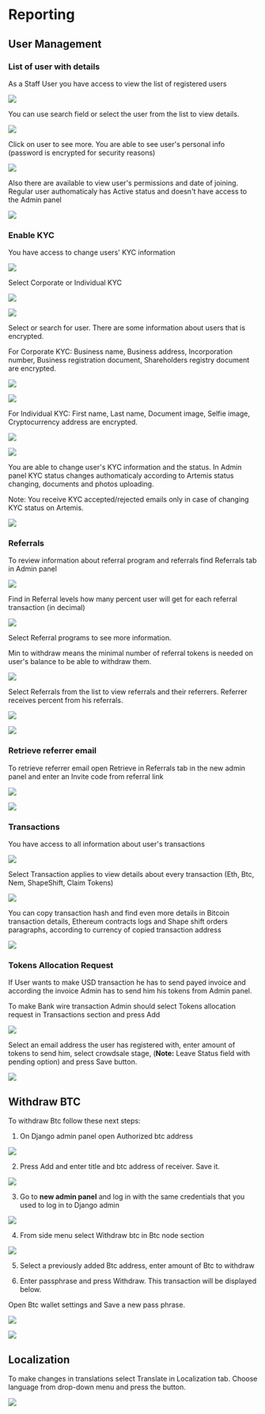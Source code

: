 # Reporting

## **User Management**

### **List of user with details**

As a Staff User you have access to view the list of registered users

![](../.gitbook/assets/image%20%287%29.png)

You can use search field or select the user from the list to view details.

![](../.gitbook/assets/image%20%2813%29.png)

Click on user to see more. You are able to see user's personal info \(password is encrypted for security reasons\)

![](../.gitbook/assets/image%20%2817%29.png)

Also there are available to view user's permissions and date of joining. Regular user authomaticaly has Active status and doesn't have access to the Admin panel

![](../.gitbook/assets/image%20%283%29.png)

### **Enable KYC**

You have access to change users' KYC information

![](../.gitbook/assets/image%20%2812%29.png)

Select Corporate or Individual KYC

![](../.gitbook/assets/image%20%2838%29.png)

![](../.gitbook/assets/image%20%2829%29.png)

Select or search for user. There are some information about users that is encrypted.

For Corporate KYC: Business name, Business address, Incorporation number, Business registration document, Shareholders registry document are encrypted.

![](../.gitbook/assets/image%20%286%29.png)

![](../.gitbook/assets/image%20%284%29.png)

For Individual KYC: First name, Last name, Document image, Selfie image, Cryptocurrency address are encrypted.

![](../.gitbook/assets/image%20%2831%29.png)

![](../.gitbook/assets/image%20%2836%29.png)

You are able to change user's KYC information and the status. In Admin panel KYC status changes authomaticaly according to Artemis status changing, documents and photos uploading.

Note: You receive KYC accepted/rejected emails only in case of changing KYC status on Artemis.

![](../.gitbook/assets/image%20%2833%29.png)



### **Referrals**

To review information about referral program and referrals find Referrals tab in Admin panel

![](../.gitbook/assets/image%20%2822%29.png)

Find in Referral levels how many percent user will get for each referral transaction \(in decimal\)

![](../.gitbook/assets/image%20%2834%29.png)

Select Referral programs to see more information.

Min to withdraw means the minimal number of referral tokens is needed on user's balance to be able to withdraw them.

![](../.gitbook/assets/image%20%2828%29.png)

Select Referrals from the list to view referrals and their referrers. Referrer receives percent from his referrals.

![](../.gitbook/assets/image%20%2824%29.png)

![](../.gitbook/assets/image%20%2810%29.png)

### **Retrieve referrer email**

To retrieve referrer email open Retrieve in Referrals tab in the new admin panel and enter an Invite code from referral link

![](../.gitbook/assets/image%20%2818%29.png)

![](../.gitbook/assets/image%20%2820%29.png)

### **Transactions**

You have access to all information about user's transactions

![](../.gitbook/assets/image%20%282%29.png)

Select Transaction applies to view details about every transaction \(Eth, Btc, Nem, ShapeShift, Claim Tokens\)

![](../.gitbook/assets/image%20%281%29.png)

You can copy transaction hash and find even more details in Bitcoin transaction details, Ethereum contracts logs and Shape shift orders paragraphs, according to currency of copied transaction address

![](../.gitbook/assets/image%20%2826%29.png)

### **Tokens Allocation Request**

If User wants to make USD transaction he has to send payed invoice and according the invoice Admin has to send him his tokens from Admin panel.

To make Bank wire transaction Admin should select Tokens allocation request in Transactions section and press Add

![](../.gitbook/assets/image.png)

Select an email address the user has registered with, enter amount of tokens to send him, select crowdsale stage, \(**Note:** Leave Status field with pending option\) and press Save button.

![](../.gitbook/assets/image%20%289%29.png)

## **Withdraw BTC**

To withdraw Btc follow these next steps:

1. On Django admin panel open Authorized btc address



![](../.gitbook/assets/image%20%2819%29.png)

2. Press Add and enter  title and btc address of receiver. Save it.

![](../.gitbook/assets/image%20%2827%29.png)

3. Go to **new admin panel** and log in with the same credentials that you used to log in to Django admin

![](../.gitbook/assets/image%20%2815%29.png)

4. From side menu select Withdraw btc in Btc node section

![](../.gitbook/assets/image%20%2832%29.png)

5. Select a previously added Btc address, enter amount of Btc to withdraw

6. Enter passphrase and press Withdraw. This transaction will be displayed below.

Open Btc wallet settings and Save a new pass phrase. 

![](../.gitbook/assets/image%20%2835%29.png)

![](../.gitbook/assets/image%20%285%29.png)

## Localization

To make changes in translations select Translate in Localization tab. Choose language from drop-down menu and press the button.

![](../.gitbook/assets/image%20%2839%29.png)

